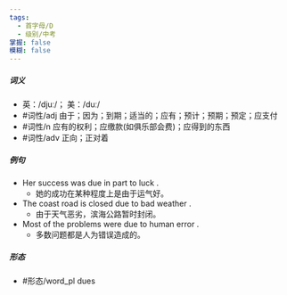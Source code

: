 ```yaml
---
tags:
  - 首字母/D
  - 级别/中考
掌握: false
模糊: false
---
```

##### 词义
- 英：/djuː/； 美：/duː/
- #词性/adj  由于；因为；到期；适当的；应有；预计；预期；预定；应支付
- #词性/n  应有的权利；应缴款(如俱乐部会费)；应得到的东西
- #词性/adv  正向；正对着
##### 例句
- Her success was due in part to luck .
	- 她的成功在某种程度上是由于运气好。
- The coast road is closed due to bad weather .
	- 由于天气恶劣，滨海公路暂时封闭。
- Most of the problems were due to human error .
	- 多数问题都是人为错误造成的。
##### 形态
- #形态/word_pl dues
